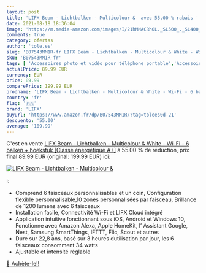 ```yaml
---
layout: post
title: 'LIFX Beam - Lichtbalken - Multicolour &  avec 55.00 % rabais '
date: 2021-08-18 18:36:04
image: 'https://m.media-amazon.com/images/I/21hMNACRhOL._SL500_._SL400_.jpg'
comments: true
category: ofertas
author: 'tole.es'
slug: 'B07543MM1R-fr LIFX Beam - Lichtbalken - Multicolour & White - Wi-Fi - 6...'
sku: 'B07543MM1R-fr'
tags: [ 'Accessoires photo et vidéo pour téléphone portable','Accessoires téléphones portables','Aménagements intérieurs','Auto et Moto','Auto et moto','High-Tech','Luminaires et Éclairage','Luminaires et éclairage','Luminaires intérieur','Objectifs pour téléphones portables','Pièces détachées auto','Rubans à LED','Téléphones portables et accessoires','lifx','Éclairage spécial', ]
actualPrice: 89.99 EUR
currency: EUR
price: 89.99
comparePrice: 199.99 EUR
prodname: 'LIFX Beam - Lichtbalken - Multicolour & White - Wi-Fi - 6 balken + hoekstuk [Classe énergétique A+]'
country: 'fr'
flag: '🇫🇷'
brand: 'LIFX'
buyurl: 'https://www.amazon.fr/dp/B07543MM1R/?tag=tolees0d-21'
descuento: '55.00'
average: '109.99'
---
```


C'est en vente [LIFX Beam - Lichtbalken - Multicolour & White - Wi-Fi - 6 balken + hoekstuk [Classe énergétique A+]](https://www.amazon.fr/dp/B07543MM1R/?tag=tolees0d-21)  à  55.00 % de réduction, prix final  89.99 EUR (original: 199.99 EUR) ici:

[![LIFX Beam - Lichtbalken - Multicolour & ](https://m.media-amazon.com/images/I/21hMNACRhOL._SL500_._SL400_.jpg)](https://www.amazon.fr/dp/B07543MM1R/?tag=tolees0d-21)

ℹ️:

- Comprend 6 faisceaux personnalisables et un coin, Configuration flexible personnalisable,10 zones personnalisées par faisceau, Brillance de 1200 lumens avec 6 faisceaux
- Installation facile, Connectivité Wi-Fi et LIFX Cloud intégré
- Application intuitive fonctionnant sous iOS, Android et Windows 10, Fonctionne avec Amazon Alexa, Apple HomeKit, l’ Assistant Google, Nest, Samsung SmartThings, IFTTT, Flic, Scout et autres
- Dure sur 22,8 ans, basé sur 3 heures dutilisation par jour, les 6 faisceaux consomment 34 watts
- Ajustable et intensité réglable

[🛒 Achète-le!!](https://www.amazon.fr/dp/B07543MM1R/?tag=tolees0d-21)
